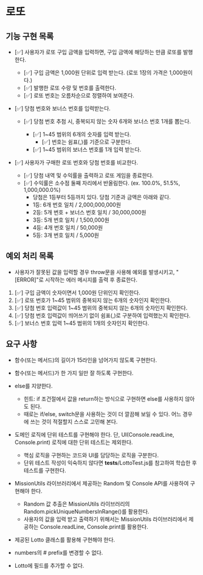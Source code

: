 # 로또

## 기능 구현 목록

- [✅] 사용자가 로또 구입 금액을 입력하면, 구입 금액에 해당하는 만큼 로또를 발행한다.

  - [✅] 구입 금액은 1,000원 단위로 입력 받는다. (로또 1장의 가격은 1,000원이다.)
  - [✅] 발행한 로또 수량 및 번호를 출력한다.
  - [✅] 로또 번호는 오름차순으로 정렬하여 보여준다.

- [✅] 당첨 번호와 보너스 번호를 입력받는다.

  - [✅] 당첨 번호 추첨 시, 중복되지 않는 숫자 6개와 보너스 번호 1개를 뽑는다.

    - [✅] 1~45 범위의 6개의 숫자를 입력 받는다.
      - [✅] 번호는 쉼표(,)를 기준으로 구분한다.
    - [✅] 1~45 범위의 보너스 번호를 1개 입력 받는다.

- [✅] 사용자가 구매한 로또 번호와 당첨 번호를 비교한다.
  - [✅] 당첨 내역 및 수익률을 출력하고 로또 게임을 종료한다.
  - [✅] 수익률은 소수점 둘째 자리에서 반올림한다. (ex. 100.0%, 51.5%, 1,000,000.0%)
    - 당첨은 1등부터 5등까지 있다. 당첨 기준과 금액은 아래와 같다.
    - 1등: 6개 번호 일치 / 2,000,000,000원
    - 2등: 5개 번호 + 보너스 번호 일치 / 30,000,000원
    - 3등: 5개 번호 일치 / 1,500,000원
    - 4등: 4개 번호 일치 / 50,000원
    - 5등: 3개 번호 일치 / 5,000원

## 예외 처리 목록

- 사용자가 잘못된 값을 입력할 경우 throw문을 사용해 예외를 발생시키고, "[ERROR]"로 시작하는 에러 메시지를 출력 후 종료한다.

1. [✅] 구입 금액이 숫자이면서 1,000원 단위인지 확인한다.
2. [✅] 로또 번호가 1~45 범위의 중복되지 않는 6개의 숫자인지 확인한다.
3. [✅] 당첨 번호 입력값이 1~45 범위의 중복되지 않는 6개의 숫자인지 확인한다.
4. [✅] 당첨 번호 입력값이 띄어쓰기 없이 쉼표(,)로 구분하여 입력했는지 확인한다.
5. [✅] 보너스 번호 입력 1~45 범위의 1개의 숫자인지 확인한다.

## 요구 사항

- 함수(또는 메서드)의 길이가 15라인을 넘어가지 않도록 구현한다.

- 함수(또는 메서드)가 한 가지 일만 잘 하도록 구현한다.

- else를 지양한다.

  - 힌트: if 조건절에서 값을 return하는 방식으로 구현하면 else를 사용하지 않아도 된다.
  - 때로는 if/else, switch문을 사용하는 것이 더 깔끔해 보일 수 있다. 어느 경우에 쓰는 것이 적절할지 스스로 고민해 본다.

- 도메인 로직에 단위 테스트를 구현해야 한다. 단, UI(Console.readLine, Console.print) 로직에 대한 단위 테스트는 제외한다.

  - 핵심 로직을 구현하는 코드와 UI를 담당하는 로직을 구분한다.
  - 단위 테스트 작성이 익숙하지 않다면 **tests**/LottoTest.js를 참고하여 학습한 후 테스트를 구현한다.

- MissionUtils 라이브러리에서 제공하는 Random 및 Console API를 사용하여 구현해야 한다.

  - Random 값 추출은 MissionUtils 라이브러리의 Random.pickUniqueNumbersInRange()를 활용한다.
  - 사용자의 값을 입력 받고 출력하기 위해서는 MissionUtils 라이브러리에서 제공하는 Console.readLine, Console.print를 활용한다.

- 제공된 Lotto 클래스를 활용해 구현해야 한다.
- numbers의 # prefix를 변경할 수 없다.
- Lotto에 필드를 추가할 수 없다.

